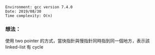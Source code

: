 ```
Environment: gcc version 7.4.0
Date: 2019/08/30
Time complexity: O(n)
```

### 想法：

使用 two pointer 的方式，當快指針與慢指針同時指到同一個地方，表示該 linked-list 有 cycle
